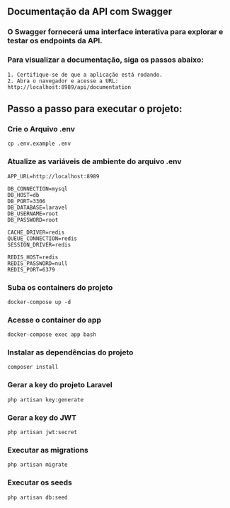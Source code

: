 ## Documentação da API com Swagger
### O Swagger fornecerá uma interface interativa para explorar e testar os endpoints da API.
### Para visualizar a documentação, siga os passos abaixo:

```shell
1. Certifique-se de que a aplicação está rodando.
2. Abra o navegador e acesse a URL: http://localhost:8989/api/documentation
```


## Passo a passo para executar o projeto:

### Crie o Arquivo .env
```shell
cp .env.example .env
```


###  Atualize as variáveis de ambiente do arquivo .env
```shell
APP_URL=http://localhost:8989

DB_CONNECTION=mysql
DB_HOST=db
DB_PORT=3306
DB_DATABASE=laravel
DB_USERNAME=root
DB_PASSWORD=root

CACHE_DRIVER=redis
QUEUE_CONNECTION=redis
SESSION_DRIVER=redis

REDIS_HOST=redis
REDIS_PASSWORD=null
REDIS_PORT=6379
```


### Suba os containers do projeto
```shell
docker-compose up -d
```


### Acesse o container do app
```shell
docker-compose exec app bash
```


### Instalar as dependências do projeto
```shell
composer install
```


### Gerar a key do projeto Laravel
```shell
php artisan key:generate
```


### Gerar a key do JWT
```shell
php artisan jwt:secret
```


### Executar as migrations

```shell
php artisan migrate
```


### Executar os seeds

```shell
php artisan db:seed
```